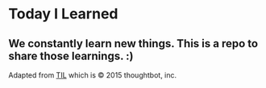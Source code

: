 # Today I Learned

We constantly learn new things. This is a repo to share those learnings. :)
-----
Adapted from [TIL](https://github.com/thoughtbot/til) which is © 2015 thoughtbot, inc.
